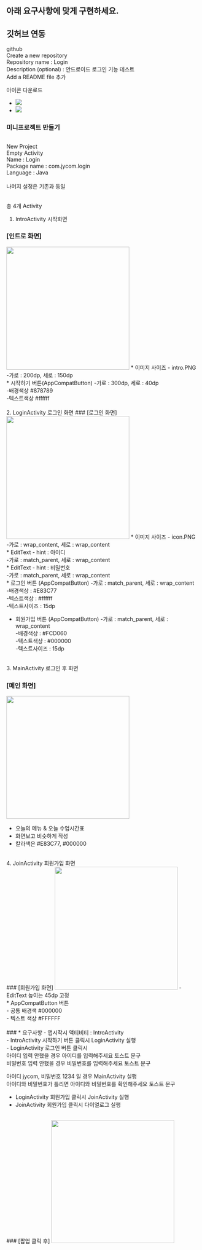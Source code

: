 
## 아래 요구사항에 맞게 구현하세요. 
## 깃허브 연동
github 
<br/>
Create a new repository
<br/>
Repository name : Login
<br/>
Description (optional) : 안드로이드 로그인 기능 테스트
<br/>
Add a README file 추가
<br/>

아이콘 다운로드
- <img src="icon.PNG" />
- <img src="icon2.PNG" />

###  미니프로젝트 만들기
##

New Project
<br/>
Empty Activity<br/>
Name : Login<br/>
Package name :  com.jycom.login<br/>
Language : Java<br/>
<br/>
나머지 설정은 기존과 동일<br/>
<br/>

총 4개 Activity<br/>
1. IntroActivity 시작화면<br/>
### [인트로 화면]
<img src="intro.PNG" width="320"/>  
* 이미지 사이즈
 - intro.PNG<br/> 
 -가로 : 200dp, 세로 : 150dp<br/>
* 시작하기 버튼(AppCompatButton) 
 -가로 : 300dp, 세로 : 40dp<br/>
 -배경색상 #878789<br/>
 -텍스트색상 #ffffff<br/>
<br/>  
2. LoginActivity 로그인 화면
### [로그인 화면]
<img src="login.PNG" width="320"/>  
* 이미지 사이즈 
 - icon.PNG<br/>
 -가로 : wrap_content, 세로 : wrap_content<br/>
* EditText
  - hint : 아이디<br/> 
  -가로 : match_parent, 세로 : wrap_content<br/>
* EditText
  - hint : 비밀번호<br/>
  -가로 : match_parent, 세로 : wrap_content<br/>
* 로그인 버튼 (AppCompatButton)
  -가로 : match_parent, 세로 : wrap_content<br/>
  -배경색상 : #E83C77<br/>
  -텍스트색상 : #ffffff<br/>
  -텍스트사이즈 : 15dp<br/>

* 회원가입 버튼 (AppCompatButton)
  -가로 : match_parent, 세로 : wrap_content<br/>
  -배경색상 : #FCD060<br/>
  -텍스트색상 : #000000<br/>
  -텍스트사이즈 : 15dp<br/>
<br/>
3. MainActivity 로그인 후 화면

### [메인 화면]
<img src="main.PNG" width="320"/>  

  - 오늘의 메뉴 & 오늘 수업시간표<br/>
  - 화면보고 비슷하게 작성<br/>
  - 칼라색은 #E83C77, #000000<br/>
<br/>
4. JoinActivity 회원가입 화면

<br/>
### [회원가입 화면]
<img src="join.PNG" width="320"/>  
  - EditText 높이는 45dp 고정<br/>
  * AppCompatButton 버튼 <br/>
    - 공통 배경색 #000000<br/>
    - 텍스트 색상 #FFFFFF<br/>


<br/>
### * 요구사항
- 앱시작시 액티비티 : IntroActivity<br/>
- IntroActivity 시작하기 버튼 클릭시 LoginActivity 실행<br/>
- LoginActivity 로그인 버튼 클릭시<br/>
  아이디 입력 안했을 경우 아이디를 입력해주세요 토스트 문구<br/>
  비밀번호 입력 안했을 경우 비밀번호를 입력해주세요 토스트 문구<br/>
  
  아이디 jycom,  비밀번호 1234 일 경우 MainActivity 실행<br/>
  아이디와 비밀번호가 틀리면 아이디와 비밀번호를 확인해주세요 토스트 문구<br/>
- LoginActivity 회원가입 클릭시 JoinActivity 실행<br/>
- JoinActivity 회원가입 클릭시 다이얼로그 실행<br/>
<br/>
### [팝업 클릭 후]
<img src="popup.PNG" width="320"/>
   
  
  
